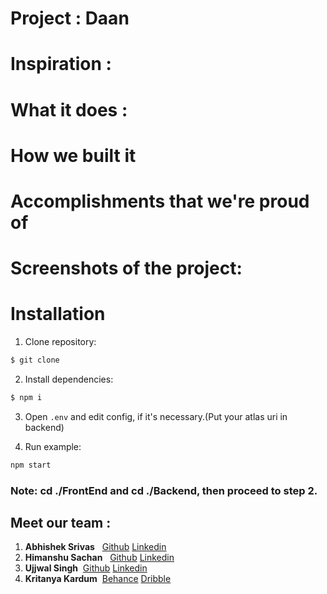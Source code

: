 # Project : Daan

# Inspiration : 

# What it does :

# How we built it

# Accomplishments that we're proud of

# Screenshots of the project:


# Installation
1. Clone repository:
```bash
$ git clone 
```

2. Install dependencies:

```bash
$ npm i
```
3. Open `.env` and edit config, if it's necessary.(Put your atlas uri in backend)

4. Run example:
```bash
npm start
```
### **Note**: cd ./FrontEnd and cd ./Backend, then proceed to step 2.

## Meet our team :
1. __Abhishek Srivas__ &nbsp; <a href="https://github.com/AbhishekSrivas114319">Github</a> <a href="https://www.linkedin.com/in/abhishek-srivas-8421611a1/">Linkedin</a>
2. __Himanshu Sachan__ &nbsp; <a href="https://github.com/h01sachan">Github</a> <a href="https://www.linkedin.com/in/----/">Linkedin</a>
3. __Ujjwal Singh__ &nbsp;<a href="https://github.com/UjjwalSingh1908">Github</a> <a href="https://www.linkedin.com/in/ujjwal-singh-1b6a821b2/">Linkedin</a>
4. __Kritanya Kardum__  &nbsp;<a href="https://www.behance.net/kirtanyakardum">Behance</a> <a href="https://dribbble.com/kirtanya">Dribble</a>

